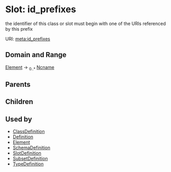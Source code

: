 
# Slot: id_prefixes


the identifier of this class or slot must begin with one of the URIs referenced by this prefix

URI: [meta:id_prefixes](https://w3id.org/biolink/biolinkml/meta/id_prefixes)

## Domain and Range

[Element](Element.md) ->  <sub>0..*</sub> [Ncname](Ncname.md)

## Parents


## Children


## Used by

 * [ClassDefinition](ClassDefinition.md)
 * [Definition](Definition.md)
 * [Element](Element.md)
 * [SchemaDefinition](SchemaDefinition.md)
 * [SlotDefinition](SlotDefinition.md)
 * [SubsetDefinition](SubsetDefinition.md)
 * [TypeDefinition](TypeDefinition.md)
